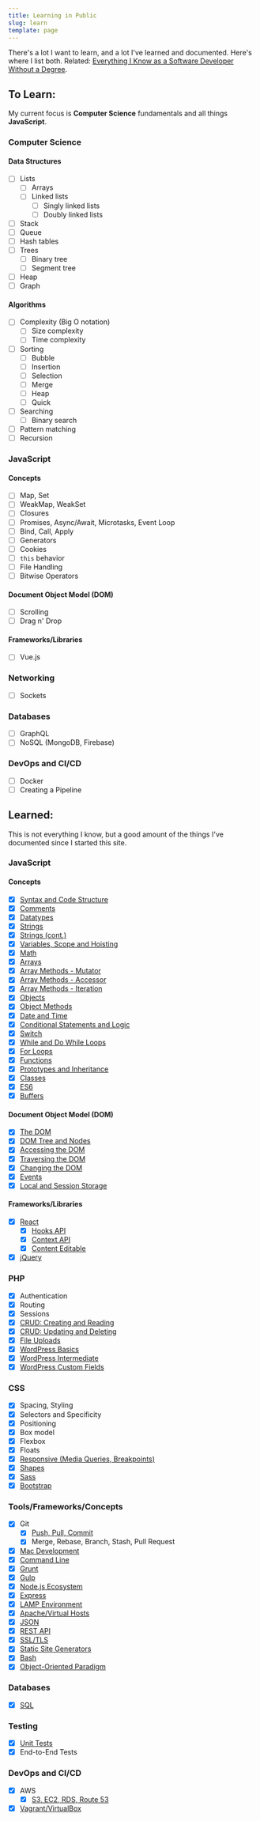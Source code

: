 ```yaml
---
title: Learning in Public
slug: learn
template: page
---
```


There's a lot I want to learn, and a lot I've learned and documented. Here's where I list both. Related: [Everything I Know as a Software Developer Without a Degree](/everything-i-know-as-a-software-developer-without-a-degree/).

## To Learn:

My current focus is **Computer Science** fundamentals and all things **JavaScript**.

### Computer Science

#### Data Structures

- [ ] Lists
  - [ ] Arrays
  - [ ] Linked lists
    - [ ] Singly linked lists
    - [ ] Doubly linked lists
- [ ] Stack
- [ ] Queue
- [ ] Hash tables
- [ ] Trees
  - [ ] Binary tree
  - [ ] Segment tree
- [ ] Heap
- [ ] Graph

#### Algorithms

- [ ] Complexity (Big O notation)
  - [ ] Size complexity
  - [ ] Time complexity
- [ ] Sorting
  - [ ] Bubble
  - [ ] Insertion
  - [ ] Selection
  - [ ] Merge
  - [ ] Heap
  - [ ] Quick
- [ ] Searching
  - [ ] Binary search
- [ ] Pattern matching
- [ ] Recursion

### JavaScript

#### Concepts

- [ ] Map, Set
- [ ] WeakMap, WeakSet
- [ ] Closures
- [ ] Promises, Async/Await, Microtasks, Event Loop
- [ ] Bind, Call, Apply
- [ ] Generators
- [ ] Cookies
- [ ] `this` behavior
- [ ] File Handling
- [ ] Bitwise Operators

#### Document Object Model (DOM)

- [ ] Scrolling
- [ ] Drag n' Drop

#### Frameworks/Libraries

- [ ] Vue.js

### Networking

- [ ] Sockets

### Databases

- [ ] GraphQL
- [ ] NoSQL (MongoDB, Firebase)

### DevOps and CI/CD

- [ ] Docker
- [ ] Creating a Pipeline

## Learned:

This is not everything I know, but a good amount of the things I've documented since I started this site.

### JavaScript

#### Concepts

- [x] [Syntax and Code Structure](/understanding-syntax-and-code-structure-in-javascript)
- [x] [Comments](/how-to-write-comments-in-javascript)
- [x] [Datatypes](javascript-day-one/)
- [x] [Strings](/how-to-work-with-strings-in-javascript)
- [x] [Strings (cont.)](/how-to-index-split-and-manipulate-strings-in-javascript)
- [x] [Variables, Scope and Hoisting](/understanding-variables-scope-hoisting-in-javascript)
- [x] [Math](/how-to-do-math-in-javascript-with-operators)
- [x] [Arrays](/understanding-arrays-in-javascript)
- [x] [Array Methods - Mutator](/understanding-arrays-in-javascript)
- [x] [Array Methods - Accessor](/how-to-use-array-methods-in-javascript-accessor-methods)
- [x] [Array Methods - Iteration](/how-to-use-array-methods-in-javascript-iteration-methods)
- [x] [Objects](/understanding-objects-in-javascript)
- [x] [Object Methods](/how-to-use-object-methods-in-javascript)
- [x] [Date and Time](/understanding-date-and-time-in-javascript)
- [x] [Conditional Statements and Logic](/how-to-write-conditional-statements-in-javascript)
- [x] [Switch](/how-to-use-the-switch-statement-in-javascript)
- [x] [While and Do While Loops](/using-while-and-do-while-loops-in-javascript)
- [x] [For Loops](/how-to-construct-for-loops-in-javascript)
- [x] [Functions](/how-to-define-functions-in-javascript)
- [x] [Prototypes and Inheritance](/understanding-prototypes-and-inheritance-in-javascript)
- [x] [Classes](/understanding-classes-in-javascript)
- [x] [ES6](/es6-syntax-and-feature-overview/)
- [x] [Buffers](/bits-bytes-bases-and-a-hex-dump-javascript/)

#### Document Object Model (DOM)

- [x] [The DOM](/introduction-to-the-dom)
- [x] [DOM Tree and Nodes](/understanding-the-dom-tree-and-nodes)
- [x] [Accessing the DOM](/how-to-access-elements-in-the-dom)
- [x] [Traversing the DOM](/how-to-traverse-the-dom)
- [x] [Changing the DOM](/how-to-make-changes-to-the-dom)
- [x] [Events](/understanding-events-in-javascript)
- [x] [Local and Session Storage](/how-to-use-local-storage-with-javascript/)

#### Frameworks/Libraries

- [x] [React](/getting-started-with-react/)
  - [x] [Hooks API](/crud-app-in-react-with-hooks/)
  - [x] [Context API](https://www.taniarascia.com/using-context-api-in-react/)
  - [x] [Content Editable](/content-editable-elements-in-javascript-react/)
- [x] [jQuery](/how-to-use-jquery-a-javascript-library/)

### PHP

- [x] Authentication
- [x] Routing
- [x] Sessions
- [x] [CRUD: Creating and Reading](/create-a-simple-database-app-connecting-to-mysql-with-php/)
- [x] [CRUD: Updating and Deleting](/create-a-simple-crud-database-app-php-update-delete/)
- [x] [File Uploads](/how-to-upload-files-to-a-server-with-plain-javascript-and-php/)
- [x] [WordPress Basics](/developing-a-wordpress-theme-from-scratch/)
- [x] [WordPress Intermediate](/wordpress-from-scratch-part-two/)
- [x] [WordPress Custom Fields](/wordpress-part-three-custom-fields-and-metaboxes/)

### CSS

- [x] Spacing, Styling
- [x] Selectors and Specificity
- [x] Positioning
- [x] Box model
- [x] Flexbox
- [x] Floats
- [x] [Responsive (Media Queries, Breakpoints)](/you-dont-need-a-framework/)
- [x] [Shapes](https://tympanus.net/codrops/2018/11/29/an-introduction-to-css-shapes/)
- [x] [Sass](/learn-sass-now/)
- [x] [Bootstrap](/what-is-bootstrap-and-how-do-i-use-it/)

### Tools/Frameworks/Concepts

- [x] Git
  - [x] [Push, Pull, Commit](/getting-started-with-git/)
  - [x] Merge, Rebase, Branch, Stash, Pull Request
- [x] [Mac Development](/setting-up-a-brand-new-mac-for-development/)
- [x] [Command Line](/how-to-use-the-command-line-for-apple-macos-and-linux/)
- [x] [Grunt](/getting-started-with-grunt-and-sass/)
- [x] [Gulp](/getting-started-with-gulp/)
- [x] [Node.js Ecosystem](/how-to-install-and-use-node-js-and-npm-mac-and-windows/)
- [x] [Express](https://code.tutsplus.com/tutorials/code-your-first-api-with-nodejs-and-express-set-up-the-server--cms-31698)
- [x] [LAMP Environment](/local-environment/)
- [x] [Apache/Virtual Hosts](/setting-up-virtual-hosts/)
- [x] [JSON](/how-to-use-json-data-with-php-or-javascript/)
- [x] [REST API](/how-to-connect-to-an-api-with-javascript/)
- [x] [SSL/TLS](<(/https-ssl-tls-certificate-how-to/)>)
- [x] [Static Site Generators](/make-a-static-website-with-jekyll/)
- [x] [Bash](/how-to-create-and-use-bash-scripts/)
- [x] [Object-Oriented Paradigm](/object-oriented-pattern-javascript-php-classes/)

### Databases

- [x] [SQL](/overview-of-sql-commands-and-pdo-operations/)

### Testing

- [x] [Unit Tests](/unit-testing-in-javascript/)
- [x] End-to-End Tests

### DevOps and CI/CD

- [x] AWS
  - [x] [S3, EC2, RDS, Route 53](/getting-started-with-aws-setting-up-a-virtual-server/)
- [x] [Vagrant/VirtualBox](/what-are-vagrant-and-virtualbox-and-how-do-i-use-them/)
